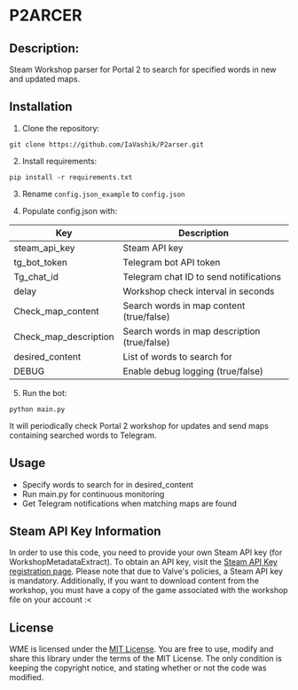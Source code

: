 # P2ARCER

## Description:
Steam Workshop parser for Portal 2 to search for specified words in new and updated maps.


## Installation 

1. Clone the repository:

```
git clone https://github.com/IaVashik/P2arser.git
```

2. Install requirements:

```
pip install -r requirements.txt
```

3. Rename `config.json_example` to `config.json`

4. Populate config.json with:

Key | Description
--|--
steam_api_key | Steam API key
tg_bot_token | Telegram bot API token 
Tg_chat_id | Telegram chat ID to send notifications
delay | Workshop check interval in seconds
Check_map_content | Search words in map content (true/false)
Check_map_description | Search words in map description (true/false)
desired_content | List of words to search for
DEBUG | Enable debug logging (true/false)

5. Run the bot:

```
python main.py
```

It will periodically check Portal 2 workshop for updates and send maps containing searched words to Telegram.

## Usage

- Specify words to search for in desired_content
- Run main.py for continuous monitoring
- Get Telegram notifications when matching maps are found

## Steam API Key Information
In order to use this code, you need to provide your own Steam API key (for WorkshopMetadataExtract). To obtain an API key, visit the [Steam API Key registration page](https://steamcommunity.com/dev/apikey). Please note that due to Valve's policies, a Steam API key is mandatory. Additionally, if you want to download content from the workshop, you must have a copy of the game associated with the workshop file on your account :<

## License
WME is licensed under the [MIT License](https://github.com/example/project/blob/main/LICENSE). You are free to use, modify and share this library under the terms of the MIT License. The only condition is keeping the copyright notice, and stating whether or not the code was modified.